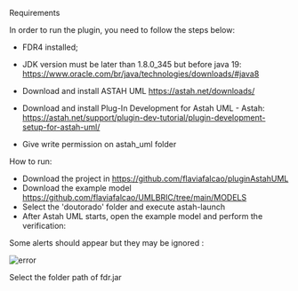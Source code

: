 Requirements

In order to run the plugin, you need to follow the steps below:

- FDR4 installed;
- JDK version must be later than 1.8.0_345 but before java 19: 
https://www.oracle.com/br/java/technologies/downloads/#java8
  
- Download and install ASTAH UML https://astah.net/downloads/
- Download and install  Plug-In Development for Astah UML - Astah: https://astah.net/support/plugin-dev-tutorial/plugin-development-setup-for-astah-uml/
- Give write permission on astah_uml folder

How to run:
- Download the project in  https://github.com/flaviafalcao/pluginAstahUML
- Download the example model https://github.com/flaviafalcao/UMLBRIC/tree/main/MODELS
- Select the 'doutorado' folder and execute astah-launch
- After Astah UML starts, open the example model and perform the verification:

Some alerts should appear but they may be ignored :

![error](https://user-images.githubusercontent.com/21693609/227796201-d7977c36-9937-4c05-a850-450828f7c1f8.png)



Select  the folder path of fdr.jar


  


